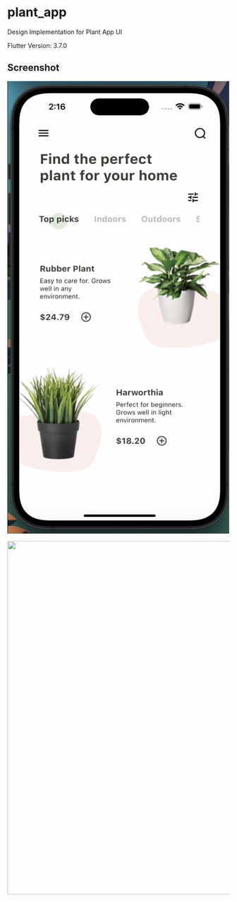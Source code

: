 # plant_app

Design Implementation for Plant App UI

Flutter Version: 3.7.0
## Screenshot
![App Screenshot](https://github.com/cs-onah/plant_app/blob/main/doc/img.png)
<p align="center">
  <img width="964" height="800" src="https://github.com/cs-onah/plant_app/blob/main/doc/gif.GIF">
</p>
